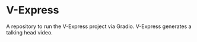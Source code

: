 # V-Express
A repository to run the V-Express project via Gradio. V-Express generates a talking head video.
